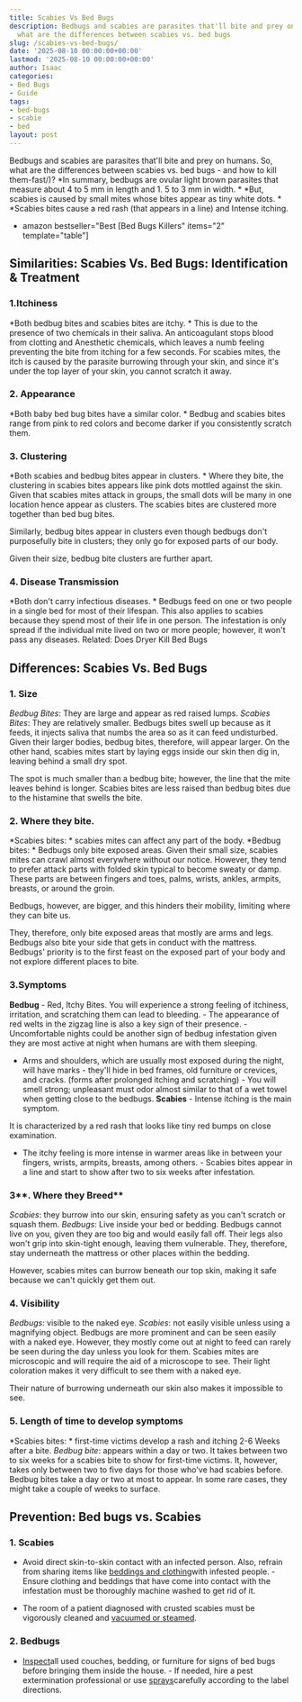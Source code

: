 ```yaml
---
title: Scabies Vs Bed Bugs
description: Bedbugs and scabies are parasites that'll bite and prey on humans. So,
  what are the differences between scabies vs. bed bugs
slug: /scabies-vs-bed-bugs/
date: '2025-08-10 00:00:00+00:00'
lastmod: '2025-08-10 00:00:00+00:00'
author: Isaac
categories:
- Bed Bugs
- Guide
tags:
- bed-bugs
- scabie
- bed
layout: post
---
```

Bedbugs and scabies are parasites that'll bite and prey on humans. So, what are the differences between scabies vs. bed bugs - and how to kill them-fast/)? *In summary, bedbugs are ovular light brown parasites that measure about 4 to 5 mm in length and 1. 5 to 3 mm in width. * *But, scabies is caused by small mites whose bites appear as tiny white dots. * *Scabies bites cause a red rash (that appears in a line) and Intense itching.

* amazon bestseller="Best [Bed Bugs Killers" items="2" template="table"]

##  **Similarities: Scabies Vs. Bed Bugs: Identification & Treatment**

###  **1.Itchiness**

*Both bedbug bites and scabies bites are itchy. * This is due to the presence of two chemicals in their saliva. An anticoagulant stops blood from clotting and Anesthetic chemicals, which leaves a numb feeling preventing the bite from itching for a few seconds. For scabies mites, the itch is caused by the parasite burrowing through your skin, and since it's under the top layer of your skin, you cannot scratch it away.

###  **2. Appearance**

*Both baby bed bug bites have a similar color. * Bedbug and scabies bites range from pink to red colors and become darker if you consistently scratch them.

###  **3. Clustering**

*Both scabies and bedbug bites appear in clusters. * Where they bite, the clustering in scabies bites appears like pink dots mottled against the skin. Given that scabies mites attack in groups, the small dots will be many in one location hence appear as clusters. The scabies bites are clustered more together than bed bug bites.

Similarly, bedbug bites appear in clusters even though bedbugs don't purposefully bite in clusters; they only go for exposed parts of our body.

Given their size, bedbug bite clusters are further apart.

###  **4. Disease Transmission**

*Both don't carry infectious diseases. * Bedbugs feed on one or two people in a single bed for most of their lifespan. This also applies to scabies because they spend most of their life in one person. The infestation is only spread if the individual mite lived on two or more people; however, it won't pass any diseases. Related: Does Dryer Kill Bed Bugs

##  **Differences: Scabies Vs. Bed Bugs**

###  **1. Size**

*Bedbug Bites*: They are large and appear as red raised lumps. *Scabies Bites*: They are relatively smaller. Bedbugs bites swell up because as it feeds, it injects saliva that numbs the area so as it can feed undisturbed. Given their larger bodies, bedbug bites, therefore, will appear larger. On the other hand, scabies mites start by laying eggs inside our skin then dig in, leaving behind a small dry spot.

The spot is much smaller than a bedbug bite; however, the line that the mite leaves behind is longer. Scabies bites are less raised than bedbug bites due to the histamine that swells the bite.

###  **2. Where they bite.**

*Scabies bites: * scabies mites can affect any part of the body. *Bedbug bites: * Bedbugs only bite exposed areas. Given their small size, scabies mites can crawl almost everywhere without our notice. However, they tend to prefer attack parts with folded skin typical to become sweaty or damp. These parts are between fingers and toes, palms, wrists, ankles, armpits, breasts, or around the groin.

Bedbugs, however, are bigger, and this hinders their mobility, limiting where they can bite us.

They, therefore, only bite exposed areas that mostly are arms and legs. Bedbugs also bite your side that gets in conduct with the mattress. Bedbugs' priority is to the first feast on the exposed part of your body and not explore different places to bite.

###  3.**Symptoms**

**Bedbug** - Red, Itchy Bites. You will experience a strong feeling of itchiness, irritation, and scratching them can lead to bleeding. - The appearance of red welts in the zigzag line is also a key sign of their presence. - Uncomfortable nights could be another sign of bedbug infestation given they are most active at night when humans are with them sleeping.

- Arms and shoulders, which are usually most exposed during the night, will have marks - they'll hide in bed frames, old furniture or crevices, and cracks. (forms after prolonged itching and scratching) - You will smell strong; unpleasant must odor almost similar to that of a wet towel when getting close to the bedbugs. **Scabies** - Intense itching is the main symptom.

It is characterized by a red rash that looks like tiny red bumps on close examination.

- The itchy feeling is more intense in warmer areas like in between your fingers, wrists, armpits, breasts, among others. - Scabies bites appear in a line and start to show after two to six weeks after infestation.

###  3**. Where they Breed**

*Scabies*: they burrow into our skin, ensuring safety as you can't scratch or squash them. *Bedbugs*: Live inside your bed or bedding. Bedbugs cannot live on you, given they are too big and would easily fall off. Their legs also won't grip into skin-tight enough, leaving them vulnerable. They, therefore, stay underneath the mattress or other places within the bedding.

However, scabies mites can burrow beneath our top skin, making it safe because we can't quickly get them out.

###  **4. Visibility**

*Bedbugs*: visible to the naked eye. *Scabies*: not easily visible unless using a magnifying object. Bedbugs are more prominent and can be seen easily with a naked eye. However, they mostly come out at night to feed can rarely be seen during the day unless you look for them. Scabies mites are microscopic and will require the aid of a microscope to see. Their light coloration makes it very difficult to see them with a naked eye.

Their nature of burrowing underneath our skin also makes it impossible to see.

###  **5. Length of time to develop symptoms**

*Scabies bites: * first-time victims develop a rash and itching 2-6 Weeks after a bite. *Bedbug bite*: appears within a day or two. It takes between two to six weeks for a scabies bite to show for first-time victims. It, however, takes only between two to five days for those who've had scabies before. Bedbug bites take a day or two at most to appear. In some rare cases, they might take a couple of weeks to surface.

##  **Prevention: Bed bugs vs. Scabies**

###  **1. Scabies**

- Avoid direct skin-to-skin contact with an infected person. Also, refrain from sharing items like [beddings and clothing](https://pestpolicy.com/can-bed-bugs-bite-through-clothing/)with infested people. - Ensure clothing and beddings that have come into contact with the infestation must be thoroughly machine washed to get rid of it.

- The room of a patient diagnosed with crusted scabies must be vigorously cleaned and [vacuumed or steamed](https://pestpolicy.com/best-bed-bug-steamer/).

###  **2. Bedbugs**

- [Inspect](https://www.epa.gov/bedbugs/do-it-yourself-bed-bug-control)all used couches, bedding, or furniture for signs of bed bugs before bringing them inside the house. - If needed, hire a pest extermination professional or use [sprays](https://pestpolicy.com/best-bed-bug-spray/)carefully according to the label directions.